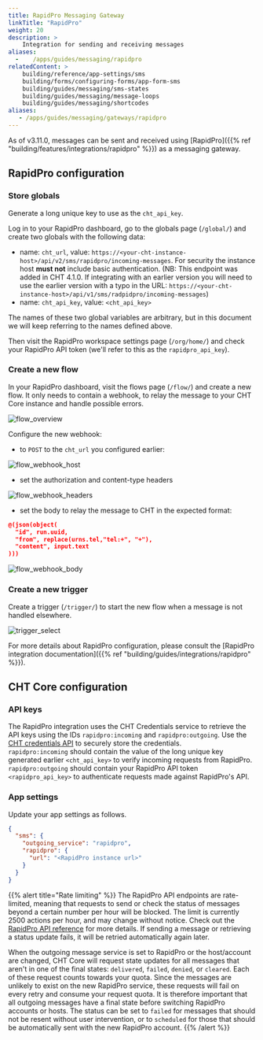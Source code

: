 ```yaml
---
title: RapidPro Messaging Gateway
linkTitle: "RapidPro"
weight: 20
description: >
    Integration for sending and receiving messages
aliases:
  -    /apps/guides/messaging/rapidpro
relatedContent: >
    building/reference/app-settings/sms
    building/forms/configuring-forms/app-form-sms
    building/guides/messaging/sms-states
    building/guides/messaging/message-loops
    building/guides/messaging/shortcodes
aliases:
   - /apps/guides/messaging/gateways/rapidpro
---
```



As of v3.11.0, messages can be sent and received using [RapidPro]({{% ref "building/features/integrations/rapidpro" %}}) as a messaging gateway.

## RapidPro configuration

### Store globals

Generate a long unique key to use as the `cht_api_key`.

Log in to your RapidPro dashboard, go to the globals page (`/global/`) and create two globals with the following data:

- name: `cht_url`, value: `https://<your-cht-instance-host>/api/v2/sms/rapidpro/incoming-messages`. For security the instance host **must not** include basic authentication. (NB: This endpoint was added in CHT 4.1.0. If integrating with an earlier version you will need to use the earlier version with a typo in the URL: `https://<your-cht-instance-host>/api/v1/sms/radpidpro/incoming-messages`)
- name: `cht_api_key`, value: `<cht_api_key>`

The names of these two global variables are arbitrary, but in this document we will keep referring to the names defined above.

Then visit the RapidPro workspace settings page (`/org/home/`) and check your RapidPro API token (we'll refer to this as the `rapidpro_api_key`).

### Create a new flow

In your RapidPro dashboard, visit the flows page (`/flow/`) and create a new flow. It only needs to contain a webhook, to relay the message to your CHT Core instance and handle possible errors.

![flow_overview](flow_overview.png)

Configure the new webhook:
- to `POST` to the `cht_url` you configured earlier:

![flow_webhook_host](flow_webhook_host.png)

- set the authorization and content-type headers

![flow_webhook_headers](flow_webhook_headers.png)

- set the body to relay the message to CHT in the expected format:
```json
@(json(object(
  "id", run.uuid,
  "from", replace(urns.tel,"tel:+", "+"),
  "content", input.text
)))
```

![flow_webhook_body](flow_webhook_body.png)


### Create a new trigger
Create a trigger (`/trigger/`) to start the new flow when a message is not handled elsewhere.

![trigger_select](trigger_select.png)

For more details about RapidPro configuration, please consult the [RapidPro integration documentation]({{% ref "building/guides/integrations/rapidpro" %}}).

## CHT Core configuration

### API keys

The RapidPro integration uses the CHT Credentials service to retrieve the API keys using the IDs `rapidpro:incoming` and `rapidpro:outgoing`. Use the [CHT credentials API](/building/reference/api#put-apiv1credentials) to securely store the credentials.  
`rapidpro:incoming` should contain the value of the long unique key generated earlier `<cht_api_key>` to verify incoming requests from RapidPro.  
`rapidpro:outgoing` should contain your RapidPro API token `<rapidpro_api_key>` to authenticate requests made against RapidPro's API.

### App settings

Update your app settings as follows.

```json
{
  "sms": {
    "outgoing_service": "rapidpro",
    "rapidpro": {
      "url": "<RapidPro instance url>"
    }
  }
}
```

{{% alert title="Rate limiting" %}}
The RapidPro API endpoints are rate-limited, meaning that requests to send or check the status of messages beyond a certain number per hour will be blocked. The limit is currently 2500 actions per hour, and may change without notice. Check out the [RapidPro API reference](https://rapidpro.io/api/v2/#rate-limiting) for more details. If sending a message or retrieving a status update fails, it will be retried automatically again later.

When the outgoing message service is set to RapidPro or the host/account are changed, CHT Core will request state updates for all messages that aren't in one of the final states: `delivered`, `failed`, `denied`, or `cleared`. Each of these request counts towards your quota. Since the messages are unlikely to exist on the new RapidPro service, these requests will fail on every retry and consume your request quota. It is therefore important that all outgoing messages have a final state before switching RapidPro accounts or hosts. The status can be set to `failed` for messages that should not be resent without user intervention, or to `scheduled` for those that should be automatically sent with the new RapidPro account.
{{% /alert %}}
